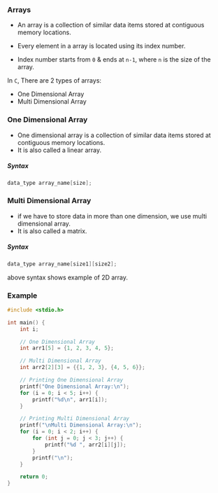 ### Arrays

- An array is a collection of similar data items stored at contiguous memory locations.

- Every element in a array is located using its index number.

- Index number starts from `0` & ends at `n-1`, where `n` is the size of the array.

In `C`, There are 2 types of arrays:

- One Dimensional Array
- Multi Dimensional Array
  
### One Dimensional Array

- One dimensional array is a collection of similar data items stored at contiguous memory locations.
- It is also called a linear array.

##### Syntax

```c
data_type array_name[size];
```

### Multi Dimensional Array

- if we have to store data in more than one dimension, we use multi dimensional array.
- It is also called a matrix.

##### Syntax

```c
data_type array_name[size1][size2];
```
above syntax shows example of 2D array.

### Example

```c
#include <stdio.h>

int main() {
    int i;

    // One Dimensional Array
    int arr1[5] = {1, 2, 3, 4, 5};

    // Multi Dimensional Array
    int arr2[2][3] = {{1, 2, 3}, {4, 5, 6}};

    // Printing One Dimensional Array
    printf("One Dimensional Array:\n");
    for (i = 0; i < 5; i++) {
        printf("%d\n", arr1[i]);
    }

    // Printing Multi Dimensional Array
    printf("\nMulti Dimensional Array:\n");
    for (i = 0; i < 2; i++) {
        for (int j = 0; j < 3; j++) {
            printf("%d ", arr2[i][j]);
        }
        printf("\n");
    }

    return 0;
}
```

